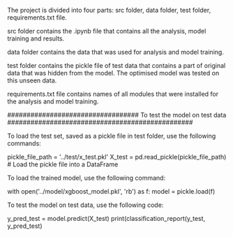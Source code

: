 The project is divided into four parts: src folder, data folder, test folder, requirements.txt file.

src folder contains the .ipynb file that contains all the analysis, model training and results.

data folder contains the data that was used for analysis and model training.

test folder contains the pickle file of test data that contains a part of original data that was hidden from the model. The optimised model was tested on this unseen data.

requirements.txt file contains names of all modules that were installed for the analysis and model training.


################################## To test the model on test data ################################################

To load the test set, saved as a pickle file in test folder, use the following commands:

pickle_file_path = '../test/x_test.pkl' 
X_test = pd.read_pickle(pickle_file_path) # Load the pickle file into a DataFrame

To load the trained model, use the following command:

with open('../model/xgboost_model.pkl', 'rb') as f:
    model = pickle.load(f)

To test the model on test data, use the following code:

y_pred_test = model.predict(X_test)
print(classification_report(y_test, y_pred_test)
